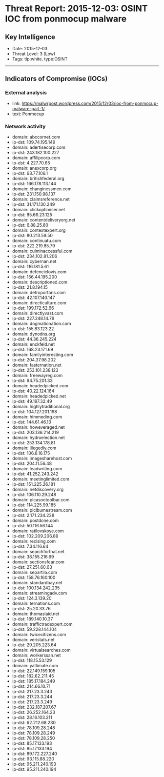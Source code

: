 # Threat Report: 2015-12-03: OSINT IOC from ponmocup malware


## Key Intelligence
* Date: 2015-12-03
* Threat Level: 3 (Low)
* Tags: tlp:white, type:OSINT

---

## Indicators of Compromise (IOCs)
### External analysis
* link: https://malwrpost.wordpress.com/2015/12/03/ioc-from-ponmocup-malware-part-1/
* text: Ponmocup

### Network activity
* domain: abccornet.com
* ip-dst: 109.74.195.149
* domain: adertisecorp.com
* ip-dst: 243.182.100.227
* domain: affilipcorp.com
* ip-dst: 4.227.70.65
* domain: anexcorp.org
* ip-dst: 63.77.106.1
* domain: britishfederal.org
* ip-dst: 166.178.113.144
* domain: changinessmen.com
* ip-dst: 231.150.98.137
* domain: claimsreference.net
* ip-dst: 31.171.130.249
* domain: clickoptimiser.net
* ip-dst: 85.66.23.125
* domain: contentdeliveryorg.net
* ip-dst: 6.88.25.80
* domain: contextexpert.org
* ip-dst: 80.213.59.50
* domain: continuatu.com
* ip-dst: 222.219.85.79
* domain: culminaccessful.com
* ip-dst: 234.102.81.206
* domain: cybernan.net
* ip-dst: 116.181.5.61
* domain: defenciclovis.com
* ip-dst: 156.44.195.200
* domain: descriptioned.com
* ip-dst: 21.8.194.15
* domain: detroportans.com
* ip-dst: 42.107.140.147
* domain: directiculture.com
* ip-dst: 199.172.52.66
* domain: directlyvast.com
* ip-dst: 227.248.14.79
* domain: dogmationation.com
* ip-dst: 155.83.123.22
* domain: dynodns.org
* ip-dst: 44.36.245.224
* domain: enckfeld.net
* ip-dst: 168.23.171.69
* domain: familyinteresting.com
* ip-dst: 204.37.98.202
* domain: fasternation.net
* ip-dst: 253.101.238.123
* domain: freewayreg.com
* ip-dst: 94.75.201.33
* domain: headedpicked.com
* ip-dst: 40.22.124.164
* domain: headedpicked.net
* ip-dst: 49.197.32.49
* domain: highlytraditional.org
* ip-dst: 104.127.201.198
* domain: himmeding.com
* ip-dst: 144.61.46.13
* domain: howeveraged.net
* ip-dst: 203.136.214.219
* domain: hydroelection.net
* ip-dst: 253.134.178.81
* domain: illegedly.com
* ip-dst: 106.8.16.175
* domain: imagesharehost.com
* ip-dst: 204.11.56.48
* domain: leadwriting.com
* ip-dst: 41.252.243.242
* domain: meetinglimited.com
* ip-dst: 151.225.26.181
* domain: netdiscovery.org
* ip-dst: 106.110.29.248
* domain: picasootoolbar.com
* ip-dst: 114.225.99.185
* domain: piclbumestream.com
* ip-dst: 2.171.234.238
* domain: postdone.com
* ip-dst: 50.116.56.144
* domain: ratilovskoye.com
* ip-dst: 102.209.206.89
* domain: recising.com
* ip-dst: 7.34.116.64
* domain: searchforthat.net
* ip-dst: 38.155.216.69
* domain: sectionsfear.com
* ip-dst: 27.251.60.63
* domain: separtila.com
* ip-dst: 158.76.160.100
* domain: standardbay.net
* ip-dst: 100.134.242.235
* domain: streamingadv.com
* ip-dst: 124.3.139.20
* domain: ternations.com
* ip-dst: 25.20.33.76
* domain: thomaslaid.net
* ip-dst: 189.140.10.37
* domain: traffictradexpert.com
* ip-dst: 59.228.144.104
* domain: twicecitizens.com
* domain: veristats.net
* ip-dst: 29.205.223.64
* domain: virtualsearches.com
* domain: workerssan.net
* ip-dst: 118.15.53.129
* domain: yaltimate.com
* ip-dst: 22.149.159.105
* ip-dst: 182.62.211.45
* ip-dst: 185.17.184.249
* ip-dst: 214.66.10.71
* ip-dst: 217.23.3.243
* ip-dst: 217.23.3.244
* ip-dst: 217.23.3.249
* ip-dst: 232.187.207.67
* ip-dst: 26.252.164.23
* ip-dst: 28.16.103.211
* ip-dst: 62.212.68.230
* ip-dst: 78.109.28.248
* ip-dst: 78.109.28.249
* ip-dst: 78.109.28.250
* ip-dst: 85.17.133.193
* ip-dst: 85.17.133.194
* ip-dst: 89.172.227.240
* ip-dst: 93.115.88.220
* ip-dst: 95.211.240.193
* ip-dst: 95.211.240.194
